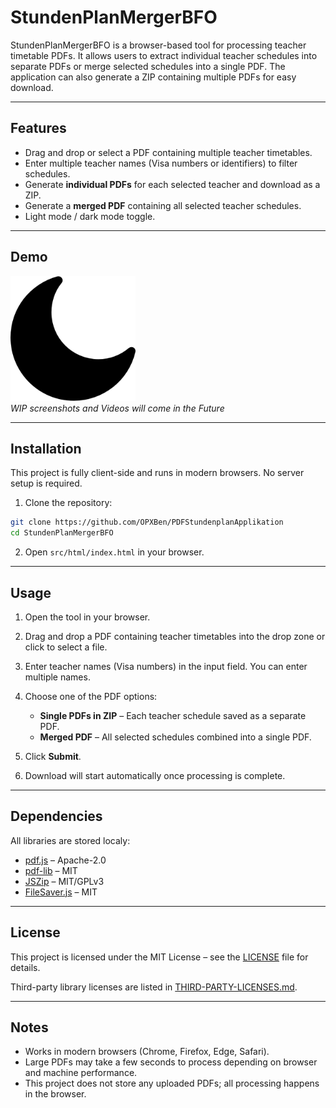 # StundenPlanMergerBFO

StundenPlanMergerBFO is a browser-based tool for processing teacher timetable PDFs. It allows users to extract individual teacher schedules into separate PDFs or merge selected schedules into a single PDF. The application can also generate a ZIP containing multiple PDFs for easy download.

---

## Features

* Drag and drop or select a PDF containing multiple teacher timetables.
* Enter multiple teacher names (Visa numbers or identifiers) to filter schedules.
* Generate **individual PDFs** for each selected teacher and download as a ZIP.
* Generate a **merged PDF** containing all selected teacher schedules.
* Light mode / dark mode toggle.

---

## Demo

<img src="src/img/moon.png" alt="demoXY" width="200"/><br>
*WIP screenshots and Videos will come in the Future*

---

## Installation

This project is fully client-side and runs in modern browsers. No server setup is required.

1. Clone the repository:

```bash
git clone https://github.com/OPXBen/PDFStundenplanApplikation
cd StundenPlanMergerBFO
```

2. Open `src/html/index.html` in your browser.

---

## Usage

1. Open the tool in your browser.
2. Drag and drop a PDF containing teacher timetables into the drop zone or click to select a file.
3. Enter teacher names (Visa numbers) in the input field. You can enter multiple names.
4. Choose one of the PDF options:

   * **Single PDFs in ZIP** – Each teacher schedule saved as a separate PDF.
   * **Merged PDF** – All selected schedules combined into a single PDF.
5. Click **Submit**.
6. Download will start automatically once processing is complete.
---

## Dependencies

All libraries are stored localy:

* [pdf.js](https://github.com/mozilla/pdf.js) – Apache-2.0
* [pdf-lib](https://github.com/Hopding/pdf-lib) – MIT
* [JSZip](https://stuk.github.io/jszip/) – MIT/GPLv3
* [FileSaver.js](https://github.com/eligrey/FileSaver.js) – MIT

---

## License

This project is licensed under the MIT License – see the [LICENSE](./LICENSE) file for details.

Third-party library licenses are listed in [THIRD-PARTY-LICENSES.md](./THIRD-PARTY-LICENSES.md).

---

## Notes

* Works in modern browsers (Chrome, Firefox, Edge, Safari).
* Large PDFs may take a few seconds to process depending on browser and machine performance.
* This project does not store any uploaded PDFs; all processing happens in the browser.
